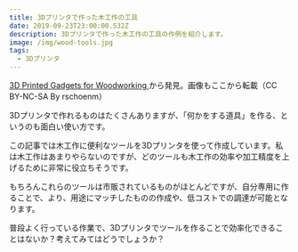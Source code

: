 ```yaml
---
title: 3Dプリンタで作った木工作の工具
date: 2019-09-23T23:00:00.532Z
description: 3Dプリンタで作った木工作の工具の作例を紹介します。
image: /img/wood-tools.jpg
tags:
  - 3Dプリンタ
---
```

[3D Printed Gadgets for Woodworking](https://www.instructables.com/id/3D-Printed-Gadgets-for-Woodworking/)から発見。画像もここから転載（CC BY-NC-SA By rschoenm）

3Dプリンタで作れるものはたくさんありますが、「何かをする道具」を作る、というのも面白い使い方です。

この記事では木工作に便利なツールを3Dプリンタを使って作成しています。私は木工作はあまりやらないのですが、どのツールも木工作の効率や加工精度を上げるために非常に役立ちそうです。

もちろんこれらのツールは市販されているものがほとんどですが、自分専用に作ることで、より、用途にマッチしたものの作成や、低コストでの調達が可能となります。

普段よく行っている作業で、3Dプリンタでツールを作ることで効率化できることはないか？考えてみてはどうでしょうか？
